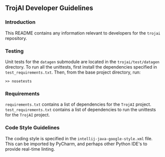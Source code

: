 ## TrojAI Developer Guidelines

### Introduction
This README contains any information relevant to developers for the `trojai` repository.

### Testing
Unit tests for the `datagen` submodule are located in the `trojai/test/datagen` directory.  To run all the unittests, first install the dependencies specified in `test_requirements.txt`.  Then, from the base project directory, run:

```
>> nosetests
```

### Requirements
`requirements.txt` contains a list of dependencies for the `TrojAI` project.
`test_requirements.txt` contains a list of dependencies to run the unittests for the `TrojAI` project.  

### Code Style Guidelines
The coding style is specified in the `intellij-java-google-style.xml` file. This can be imported by PyCharm, and perhaps other Python IDE's to provide real-time linting.
